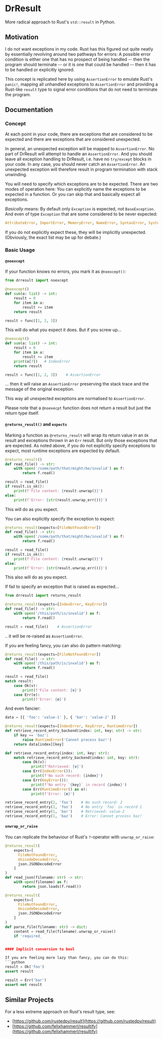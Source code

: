 # DrResult

More radical approach to Rust's `std::result` in Python.

## Motivation

I do not want exceptions in my code.
Rust has this figured out quite neatly
by essentially revolving around two pathways for errors:
A possible error condition is either one that has no prospect of being handled
-- then the program should terminate -- or it is one that could be handled --
then it has to be handled or explicitly ignored.

This concept is replicated here by using `AssertionError` to emulate Rust's `panic!`,
mapping all unhandled exceptions to `AssertionError`
and providing a Rust-like `result` type to signal error conditions that do not need to terminate
the program.

## Documentation

### Concept

At each point in your code, there are exceptions that are considered to be expected
and there are exceptions that are considered unexpected.

In general, an unexpected exception will be mapped to `AssertionError`.
No part of DrResult will attempt to handle an `AssertionError`.
And you should leave all exception handling to DrResult,
i.e. have no `try/except` blocks in your code.
In any case, you should never catch an `AssertionError`.
An unexpected exception will therefore result in program termination with stack unwinding.

You will need to specify which exceptions are to be expected.
There are two modes of operation here:
You can explicitly name the exceptions to be expected in a function.
Or you can skip that and basically expect all exceptions.

_Basically_ means: By default only `Exception` is expected, not `BaseException`.
And even of type `Exception` that are some considered to be never expected:
```python
AttributeError, ImportError, MemoryError, NameError, SyntaxError, SystemError, TypeError
```
If you do not explicitly expect these, they will be implicitly unexpected.
(Obviously, the exact list may be up for debate.)

### Basic Usage

#### `@noexcept`

If your function knows no errors, you mark it as `@noexcept()`:

```python
from drresult import noexcept

@noexcept()
def sum(a: list) -> int:
    result = 0
    for item in a:
        result += item
    return result

result = func([1, 2, 3])
```

This will do what you expect it does.
But if you screw up...
```python
@noexcept()
def sum(a: list) -> int:
    result = 0
    for item in a:
        result += item
    print(a[7])   # IndexError
    return result

result = func([1, 2, 3])    # AssertionError
```
... then it will raise an `AssertionError` preserving the stack trace and the message of the original exception.

This way all unexpected exceptions are normalised to `AssertionError`.

Please note that a `@noexecpt` function does not return a result but just the return type itself.

#### `@returns_result()` and `expects`

Marking a function as `@returns_result` will wrap its return value in an `Ok` result
and exceptions thrown in an `Err` result. But only those exceptions that are expected.
As noted above, if you do not explicitly specify exceptions to expect,
most runtime exceptions are expected by default.

```python
@returns_result()
def read_file() -> str:
    with open('/some/path/that/might/be/invalid') as f:
        return f.read()

result = read_file()
if result.is_ok():
    print(f'File content: {result.unwrap()}')
else:
    print(f'Error: {str(result.unwrap_err())}')
```

This will do as you expect.

You can also explicitly specify the exception to expect:
```python
@returns_result(expects=[FileNotFoundError])
def read_file() -> str:
    with open('/some/path/that/might/be/invalid') as f:
        return f.read()

result = read_file()
if result.is_ok():
    print(f'File content: {result.unwrap()}')
else:
    print(f'Error: {str(result.unwrap_err())}')
```
This also will do as you expect.

If fail to specify an exception that is raised as expected...
```python
from drresult import returns_result

@returns_result(expects=[IndexError, KeyError])
def read_file() -> str:
    with open('/this/path/is/invalid') as f:
        return f.read()

result = read_file()    # AssertionError
```
.. it will be re-raised as `AssertionError`.

If you are feeling fancy, you can also do pattern matching:
```python
@returns_result(expects=[FileNotFoundError])
def read_file() -> str:
    with open('/this/path/is/invalid') as f:
        return f.read()

result = read_file()
match result:
    case Ok(v):
        print(f'File content: {v}')
    case Err(e):
        print(f'Error: {e}')
```

And even fancier:
```python
data = [{ 'foo': 'value-1' }, { 'bar': 'value-2' }]

@returns_result(expects=[IndexError, KeyError, RuntimeError])
def retrieve_record_entry_backend(index: int, key: str) -> str:
    if key == 'baz':
        raise RuntimeError('Cannot process baz!')
    return data[index][key]

def retrieve_record_entry(index: int, key: str):
    match retrieve_record_entry_backend(index: int, key: str):
        case Ok(v):
            print(f'Retrieved: {v}')
        case Err(IndexError()):
            print(f'No such record: {index}')
        case Err(KeyError()):
            print(f'No entry `{key}` in record {index}')
        case Err(RuntimeError() as e):
            print(f'Error: {e}')

retrieve_record_entry(2, 'foo')    # No such record: 2
retrieve_record_entry(1, 'foo')    # No entry `foo` in record 1
retrieve_record_entry(1, 'bar')    # Retrieved: value-2
retrieve_record_entry(1, 'baz')    # Error: Cannot process baz!
```

#### `unwrap_or_raise`

You can replicate the behaviour of Rust's `?`-operator with `unwrap_or_raise`:
```python
@returns_result(
    expects=[
      FileNotFoundError,
      UnicodeDecodeError,
      json.JSONDecodeError
    ]
)
def read_json(filename: str) -> str:
    with open(filename) as f:
        return json.loads(f.read())

@returns_result(
    expects=[
      FileNotFoundError,
      UnicodeDecodeError,
      json.JSONDecodeError
    ]
)
def parse_file(filename: str) -> dict:
    content = read_file(filename).unwrap_or_raise()
    if 'required_


#### Implicit conversion to bool

If you are feeling more lazy than fancy, you can do this:
```python
result = Ok('foo')
assert result

result = Err('bar')
assert not result
```

## Similar Projects

For a less extreme approach on Rust's result type, see:

* [https://github.com/rustedpy/result](https://github.com/rustedpy/result)
* [https://github.com/felixhammerl/resultify](https://github.com/felixhammerl/resultify)
